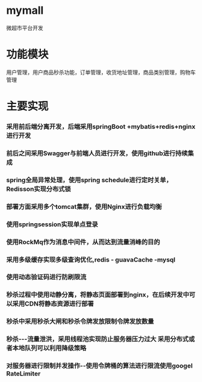 # mymall
微超市平台开发

# 功能模块
用户管理，用户商品秒杀功能，订单管理，收货地址管理，商品类别管理，购物车管理

# 主要实现
### 采用前后端分离开发，后端采用springBoot +mybatis+redis+nginx进行开发
### 前后之间采用Swagger与前端人员进行开发，使用github进行持续集成
### spring全局异常处理，使用spring schedule进行定时关单，Redisson实现分布式锁
### 部署方面采用多个tomcat集群，使用Nginx进行负载均衡
### 使用springsession实现单点登录
### 使用RockMq作为消息中间件，从而达到流量消峰的目的
### 采用多级缓存实现多级查询优化,redis - guavaCache -mysql
### 使用动态验证码进行防刷限流
### 秒杀过程中使用动静分离，将静态页面部署到nginx，在后续开发中可以采用CDN将静态资源进行部署
### 秒杀中采用秒杀大闸和秒杀令牌发放限制令牌发放数量
### 秒杀---流量泄洪，采用线程池实现防止服务器压力过大 采用分布式或者本地队列可以利用降级策略
###  对服务器进行限制并发操作--使用令牌桶的算法进行限流使用googel RateLimiter
